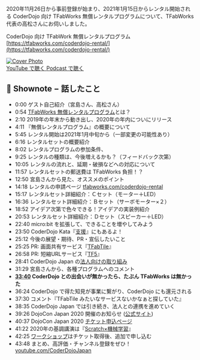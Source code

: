 2020年11月26日から事前登録が始まり、2021年1月15日からレンタル開始される CoderDojo 向け TFabWorks 無償レンタルプログラムについて、TFabWorks 代表の高松さんにお伺いしました。

CoderDojo 向け TFabWork 無償レンタルプログラム   
[https://tfabworks.com/coderdojo-rental/](https://tfabworks.com/coderdojo-rental/)

<div class='episode-cover'>
  <a href='https://www.youtube.com/watch?v=43vUwn_M6Ro&list=PL94GDfaSQTmJxxnapafkApHYgQUJ6ABUU&index=21'
     target='_blank' rel='noopenner'>
    <img src='/podcasts/21.jpg' alt='Cover Photo'>
  </a>
  <div class='btn-cover'>
    <a class='btn-blue' href='https://www.youtube.com/watch?v=43vUwn_M6Ro&list=PL94GDfaSQTmJxxnapafkApHYgQUJ6ABUU&index=21' target='_blank' rel='noopenner'><i class='fa fa-youtube'></i> YouTube で聴く </a>
    <a class='btn-blue' href='https://podcasters.spotify.com/pod/show/coderdojo-japan/episodes/021---TFabWorks-euhiv6' target='_blank' rel='noopenner'><i class='fas fa-podcast'></i> Podcast で聴く </a>
  </div>
</div>


## 📝 Shownote − 話したこと

- 0:00 ゲスト自己紹介（宮島さん、高松さん）
- 0:54 [TFabWorks 無償レンタルプログラム](https://news.coderdojo.jp/2020/11/26/tfabworks-microbit-rental-program/)とは？
- 2:10 2019年の年末から動き出し、2020年の年内についにリリース
- 4:11 『無償レンタルプログラム』の概要について
- 5:45 レンタル開始は2021年1月中旬から（一部変更の可能性あり）
- 6:16 レンタルセットの概要紹介
- 8:02 レンタルプログラムの参加条件、
- 9:25 レンタルの種類は、今後増えるかも？（フィードバック次第）
- 10:05 レンタルの流れと、延期・破損などへの対応について
- 11:57 レンタルセットの郵送費は TFabWorks 負担！？
- 12:50 宮島さんから見た、オススメのポイント
- 14:18 レンタルの申請ページ [tfabworks.com/coderdojo-rental](https://tfabworks.com/coderdojo-rental/)
- 15:17 レンタルセット詳細紹介：Ｃセット（モーター＋LED）
- 16:36 レンタルセット詳細紹介：Ｂセット（サーボモーター×２）
- 18:52 アイデア次第で色々できる！アイデアの実装例紹介
- 20:53 レンタルセット詳細紹介：Ｄセット（スピーカー＋LED）
- 22:40 micro:bit を拡張して、できることを増やしてみよう
- 23:50 CoderDojo Kata『[支援](https://coderdojo.jp/kata#support)』にもあるよ！
- 25:12 今後の展望・期待、PR・宣伝したいこと
- 25:25 PR: 画面共有サービス『[TFabTile](https://tile.tfabworks.com/)』
- 26:58 PR: 短縮URLサービス『[TF5](https://tf5.jp/)』
- 28:41 CoderDojo Japan の[法人向けの取り組み](https://coderdojo.jp/partnership)
- 31:29 宮島さんから、各種プログラムへのコメント
- **[33:40](https://www.youtube.com/watch?v=43vUwn_M6Ro&t=2020s) CoderDojo との出会いが無かったら、たぶん TFabWorks は無かった**
- 36:24 CoderDojo で得た知見が事業に繋がり、CoderDojo にも還元される
- 37:30 コメント『TFabTile みたいなサービスないかなぁと探していた』
- 38:35 CoderDojo Japan では引き続き、法人との連携を進めていく
- 39:26 DojoCon Japan 2020 開催のお知らせ ([公式サイト](https://dojocon2020.coderdojo.jp/))
- 40:37 DojoCon Japan 2020 [チケット申込ページ](https://dojocon-japan.doorkeeper.jp/events/114635)
- 41:22 2020年の基調講演は『[Scratch×機械学習](https://dojocon2020.coderdojo.jp/session)』
- 42:25 [ワークショップ](https://dojocon2020.coderdojo.jp/workshop)はチケット取得後、追加で申し込む
- 43:48 まとめ、高評価・チャンネル登録をぜひ！ [youtube.com/CoderDojoJapan](https://youtube.com/coderdojojapan)
